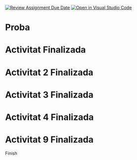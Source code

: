 [![Review Assignment Due Date](https://classroom.github.com/assets/deadline-readme-button-24ddc0f5d75046c5622901739e7c5dd533143b0c8e959d652212380cedb1ea36.svg)](https://classroom.github.com/a/x0L4NCoK)
[![Open in Visual Studio Code](https://classroom.github.com/assets/open-in-vscode-718a45dd9cf7e7f842a935f5ebbe5719a5e09af4491e668f4dbf3b35d5cca122.svg)](https://classroom.github.com/online_ide?assignment_repo_id=14864446&assignment_repo_type=AssignmentRepo)

# Proba
# Activitat Finalizada
# Activitat 2 Finalizada
# Activitat 3 Finalizada

# Activitat 4 Finalizada

# Activitat 9 Finalizada

Finish